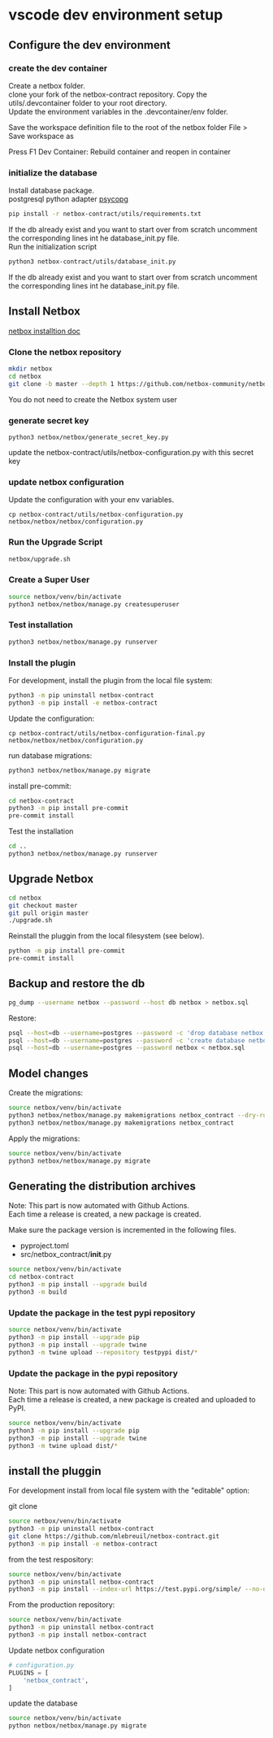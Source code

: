 # vscode dev environment setup
## Configure the dev environment
### create the dev container

Create a netbox folder.  
clone your fork of the netbox-contract repository. 
Copy the utils/.devcontainer folder to your root directory.  
Update the environment variables in the .devcontainer/env folder.  

Save the workspace definition file to the root of the netbox folder
File > Save workspace as  

Press F1
Dev Container: Rebuild container and reopen in container

### initialize the database

Install database package.  
postgresql python adapter [psycopg](https://www.psycopg.org/docs/install.html)  

```bash
pip install -r netbox-contract/utils/requirements.txt
```
If the db already exist and you want to start over from scratch uncomment the corresponding lines int he database_init.py file.  
Run the initialization script

```bash
python3 netbox-contract/utils/database_init.py
```

If the db already exist and you want to start over from scratch uncomment the corresponding lines int he database_init.py file.  

## Install Netbox
 
[netbox installtion doc](https://netboxlabs.com/docs/netbox/en/stable/installation/3-netbox/)

### Clone the netbox repository

```bash
mkdir netbox
cd netbox
git clone -b master --depth 1 https://github.com/netbox-community/netbox.git .
```

You do not need to create the Netbox system user

### generate secret key

```
python3 netbox/netbox/generate_secret_key.py
```

update the netbox-contract/utils/netbox-configuration.py with this secret key

### update netbox configuration

Update the configuration with your env variables.  

```
cp netbox-contract/utils/netbox-configuration.py netbox/netbox/netbox/configuration.py
```

### Run the Upgrade Script

```bash
netbox/upgrade.sh
```

### Create a Super User

```bash
source netbox/venv/bin/activate
python3 netbox/netbox/manage.py createsuperuser
```

### Test installation

```bash
python3 netbox/netbox/manage.py runserver
```

### Install the plugin

For development, install the plugin from the local file system:  

 ```bash
python3 -m pip uninstall netbox-contract
python3 -m pip install -e netbox-contract
```
Update the configuration:

```
cp netbox-contract/utils/netbox-configuration-final.py netbox/netbox/netbox/configuration.py
```

run database migrations:

```bash
python3 netbox/netbox/manage.py migrate
```

install pre-commit:  

```bash
cd netbox-contract
python3 -m pip install pre-commit
pre-commit install
```

Test the installation

```bash
cd ..
python3 netbox/netbox/manage.py runserver
```

## Upgrade Netbox

```bash
cd netbox
git checkout master
git pull origin master
./upgrade.sh
```

Reinstall the pluggin from the local filesystem (see below). 

```bash
python -m pip install pre-commit
pre-commit install
```

## Backup and restore the db

```bash
pg_dump --username netbox --password --host db netbox > netbox.sql
```

Restore:  

```bash
psql --host=db --username=postgres --password -c 'drop database netbox'
psql --host=db --username=postgres --password -c 'create database netbox'
psql --host=db --username=postgres --password netbox < netbox.sql
```  

## Model changes

Create the migrations:  

```bash
source netbox/venv/bin/activate
python3 netbox/netbox/manage.py makemigrations netbox_contract --dry-run
python3 netbox/netbox/manage.py makemigrations netbox_contract
```

Apply the migrations:  

```bash
source netbox/venv/bin/activate
python3 netbox/netbox/manage.py migrate
```

## Generating the distribution archives

Note: This part is now automated with Github Actions.  
Each time a release is created, a new package is created.

Make sure the package version is incremented in the following files.  
- pyproject.toml  
- src/netbox_contract/__init__.py  

```bash
source netbox/venv/bin/activate
cd netbox-contract
python3 -m pip install --upgrade build
python3 -m build
```

### Update the package in the test pypi repository

```bash
source netbox/venv/bin/activate
python3 -m pip install --upgrade pip
python3 -m pip install --upgrade twine
python3 -m twine upload --repository testpypi dist/*
```

### Update the package in the pypi repository

Note: This part is now automated with Github Actions.  
Each time a release is created, a new package is created and uploaded to PyPI. 

```bash
source netbox/venv/bin/activate
python3 -m pip install --upgrade pip
python3 -m pip install --upgrade twine
python3 -m twine upload dist/*
```

## install the pluggin 

For development install from local file system with the "editable" option:   

git clone

```bash
source netbox/venv/bin/activate
python3 -m pip uninstall netbox-contract
git clone https://github.com/mlebreuil/netbox-contract.git
python3 -m pip install -e netbox-contract
```

from the test respository:  

```bash
source netbox/venv/bin/activate
python3 -m pip uninstall netbox-contract
python3 -m pip install --index-url https://test.pypi.org/simple/ --no-deps netbox-contract
```

From the production repository:

```bash
source netbox/venv/bin/activate
python3 -m pip uninstall netbox-contract
python3 -m pip install netbox-contract
```

Update netbox configuration

```python
# configuration.py
PLUGINS = [
    'netbox_contract',
]
```

update the database

```bash
source netbox/venv/bin/activate
python netbox/netbox/manage.py migrate
```


